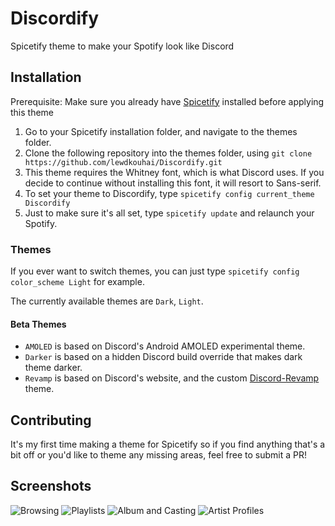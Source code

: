 # Discordify
Spicetify theme to make your Spotify look like Discord

## Installation
Prerequisite: Make sure you already have [Spicetify](https://github.com/khanhas/spicetify-cli/) installed before applying this theme

1. Go to your Spicetify installation folder, and navigate to the themes folder.
2. Clone the following repository into the themes folder, using `git clone https://github.com/lewdkouhai/Discordify.git`
3. This theme requires the Whitney font, which is what Discord uses. If you decide to continue without installing this font, it will resort to Sans-serif.
4. To set your theme to Discordify, type `spicetify config current_theme Discordify`
5. Just to make sure it's all set, type `spicetify update` and relaunch your Spotify.

### Themes
If you ever want to switch themes, you can just type `spicetify config color_scheme Light` for example.

The currently available themes are `Dark`, `Light`.

#### Beta Themes
- `AMOLED` is based on Discord's Android AMOLED experimental theme.
- `Darker` is based on a hidden Discord build override that makes dark theme darker.
- `Revamp` is based on Discord's website, and the custom [Discord-Revamp](https://github.com/LuckFire/Discord-Revamp) theme.

## Contributing
It's my first time making a theme for Spicetify so if you find anything that's a bit off or you'd like to theme any missing areas, feel free to submit a PR!

## Screenshots
![Browsing](https://i.imgur.com/Lz3UvkD.png)
![Playlists](https://i.imgur.com/3Obhsty.png)
![Album and Casting](https://i.imgur.com/f4ziCRP.png)
![Artist Profiles](https://i.imgur.com/c5NOAmu.png)
